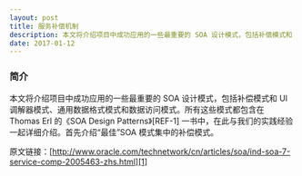 ```yaml
---
layout: post
title: 服务补偿机制
description: 本文将介绍项目中成功应用的一些最重要的 SOA 设计模式，包括补偿模式和 UI 调解器模式、通用数据格式模式和数据访问模式。所有这些模式都包含在 Thomas Erl 的《SOA Design Patterns》[REF-1] 一书中，在此与我们的实践经验一起详细介绍。首先介绍“最佳”SOA 模式集中的补偿模式。
date: 2017-01-12
---
```


### 简介
本文将介绍项目中成功应用的一些最重要的 SOA 设计模式，包括补偿模式和 UI 调解器模式、通用数据格式模式和数据访问模式。所有这些模式都包含在 Thomas Erl 的《SOA Design Patterns》[REF-1] 一书中，在此与我们的实践经验一起详细介绍。首先介绍“最佳”SOA 模式集中的补偿模式。

原文链接：[http://www.oracle.com/technetwork/cn/articles/soa/ind-soa-7-service-comp-2005463-zhs.html][1]

[1]: http://www.oracle.com/technetwork/cn/articles/soa/ind-soa-7-service-comp-2005463-zhs.html

